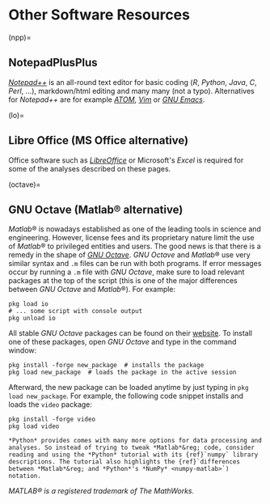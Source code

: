 # Other Software Resources

(npp)=
## NotepadPlusPlus
[*Notepad++*](https://notepad-plus-plus.org/) is an all-round text editor for basic coding (*R*, *Python*, *Java*, *C*, *Perl*, ...), markdown/html editing and many many (not a typo). Alternatives for *Notepad++* are for example [*ATOM*](https://atom.io/), [*Vim*](https://www.vim.org/) or [*GNU Emacs*](https://www.gnu.org/software/emacs/).

(lo)=
## Libre Office (MS Office alternative)
Office software such as [*LibreOffice*][libreoffice] or Microsoft's *Excel* is required for some of the analyses described on these pages.

(octave)=
## GNU Octave (Matlab&reg; alternative)
*Matlab*&reg; is nowadays established as one of the leading tools in science and engineering. However, license fees and its proprietary nature limit the use of *Matlab*&reg; to privileged entities and users. The good news is that there is a remedy in the shape of [*GNU Octave*](https://www.gnu.org/software/octave/). *GNU Octave* and *Matlab*&reg; use very similar syntax and `.m` files can be run with both programs.
If error messages occur by running a `.m` file with *GNU Octave*, make sure to load relevant packages at the top of the script (this is one of the major differences between *GNU Octave* and *Matlab*&reg;). For example:

```
pkg load io
# ... some script with console output
pkg unload io
```

All stable *GNU Octave* packages can be found on their [website](https://octave.sourceforge.io/packages.php). To install one of these packages, open *GNU Octave* and type in the command window:

```
pkg install -forge new_package  # installs the package
pkg load new_package  # loads the package in the active session
```

 Afterward, the new package can be loaded anytime by just typing in `pkg load new_package`. For example, the following code snippet installs and loads the `video` package:

 ```
pkg install -forge video
pkg load video
```

```{tip}
*Python* provides comes with many more options for data processing and analyses. So instead of trying to tweak *Matlab*&reg; code, consider reading and using the *Python* tutorial with its {ref}`numpy` library descriptions. The tutorial also highlights the {ref}`differences between *Matlab*&reg; and *Python*'s *NumPy* <numpy-matlab>`) notation.
```


*MATLAB&reg; is a registered trademark of The MathWorks.*

[libreoffice]: https://www.libreoffice.org/
